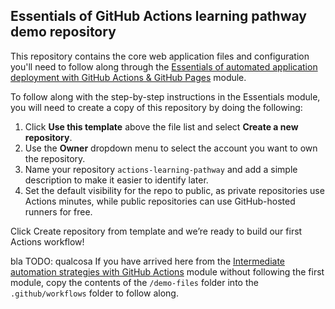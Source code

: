 ## Essentials of GitHub Actions learning pathway demo repository

This repository contains the core web application files and configuration you'll need to follow along through the [Essentials of automated application deployment with GitHub Actions & GitHub Pages](https://resources.github.com/learn/pathways/automation/essentials/automated-application-deployment-with-github-actions-and-pages/) module.

To follow along with the step-by-step instructions in the Essentials module, you will need to create a copy of this repository by doing the following:
1. Click **Use this template** above the file list and select **Create a new repository**.
2. Use the **Owner** dropdown menu to select the account you want to own the repository. 
3. Name your repository `actions-learning-pathway` and add a simple description to make it easier to identify later.
4. Set the default visibility for the repo to public, as private repositories use Actions minutes, while public repositories can use GitHub-hosted runners for free.

Click Create repository from template and we’re ready to build our first Actions workflow!

bla
TODO: qualcosa 
If you have arrived here from the [Intermediate automation strategies with GitHub Actions](https://resources.github.com/learn/pathways/automation/intermediate/workflow-automation-with-github-actions/) module without following the first module, copy the contents of the `/demo-files` folder into the `.github/workflows` folder to follow along.
